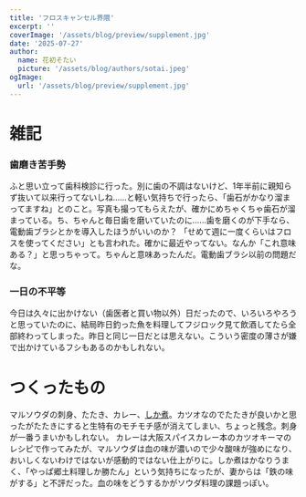```yaml
---
title: 'フロスキャンセル界隈'
excerpt: ''
coverImage: '/assets/blog/preview/supplement.jpg'
date: '2025-07-27'
author:
  name: 花初そたい
  picture: '/assets/blog/authors/sotai.jpeg'
ogImage:
  url: '/assets/blog/preview/supplement.jpg'
---
```

# 雑記
### 歯磨き苦手勢
ふと思い立って歯科検診に行った。別に歯の不調はないけど、1年半前に親知らず抜いて以来行ってないしね……と軽い気持ちで行ったら、「歯石がかなり溜まってますね」とのこと。写真も撮ってもらえたが、確かにめちゃくちゃ歯石が溜まっている。ち、ちゃんと毎日歯を磨いていたのに……歯を磨くのが下手なら、電動歯ブラシとかを導入したほうがいいのか？
「せめて週に一度くらいはフロスを使ってください」とも言われた。確かに最近やってない。なんか「これ意味ある？」と思っちゃって。ちゃんと意味あったんだ。電動歯ブラシ以前の問題だな。

### 一日の不平等
今日は久々に出かけない（歯医者と買い物以外）日だったので、いろいろやろうと思っていたのに、結局昨日釣った魚を料理してフジロック見て飲酒してたら全部終わってしまった。昨日と同じ一日だとは思えない。こういう密度の薄さが嫌で出かけているフシもあるのかもしれない。

# つくったもの
マルソウダの刺身、たたき、カレー、[しか煮](https://www.zukan-bouz.com/article/1173)。カツオなのでたたきが良いかと思ったがたたきにすると生特有のモチモチ感が消えてしまい、ちょっと残念。刺身が一番うまいかもしれない。
カレーは大阪スパイスカレー本のカツオキーマのレシピで作ってみたが、マルソウダは血の味が濃いので少々酸味が強めになり、おいしくないわけではないが感動的ではない仕上がりに。しか煮はかなりうまく、「やっぱ郷土料理しか勝たん」という気持ちになったが、妻からは「鉄の味がする」と不評だった。血の味をどうするかがソウダ料理の課題っぽい。
